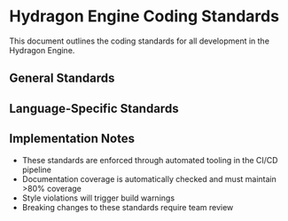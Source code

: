 # Hydragon Engine Coding Standards

This document outlines the coding standards for all development in the Hydragon Engine.

## General Standards

## Language-Specific Standards

## Implementation Notes

- These standards are enforced through automated tooling in the CI/CD pipeline
- Documentation coverage is automatically checked and must maintain >80% coverage
- Style violations will trigger build warnings
- Breaking changes to these standards require team review

